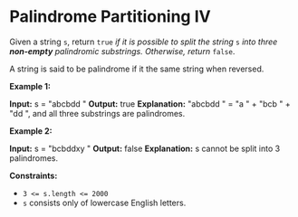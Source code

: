 # Palindrome Partitioning IV

Given a string `s`, return `true` _if it is possible to split the string_ `s` _into three **non-empty** palindromic substrings. Otherwise, return_ `false`.

A string is said to be palindrome if it the same string when reversed.

**Example 1:**

**Input:** s =  "abcbdd "
**Output:** true
**Explanation:** "abcbdd " =  "a " +  "bcb " +  "dd ", and all three substrings are palindromes.

**Example 2:**

**Input:** s =  "bcbddxy "
**Output:** false
**Explanation:** s cannot be split into 3 palindromes.

**Constraints:**

* `3 <= s.length <= 2000`
* `s` consists only of lowercase English letters.
